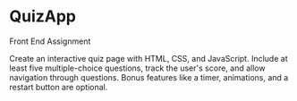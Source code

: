 # QuizApp

Front End Assignment

Create an interactive quiz page with HTML, CSS, and JavaScript. Include at least five multiple-choice questions, track the user's score, and allow navigation through questions. Bonus features like a timer, animations, and a restart button are optional. 
